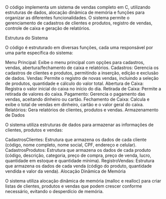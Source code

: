 O código implementa um sistema de vendas completo em C, utilizando estruturas de dados, alocação dinâmica de memória e funções para organizar as diferentes funcionalidades. O sistema permite o gerenciamento de cadastros de clientes e produtos, registro de vendas, controle de caixa e geração de relatórios.

Estrutura do Sistema

O código é estruturado em diversas funções, cada uma responsável por uma parte específica do sistema:

Menu Principal: Exibe o menu principal com opções para cadastros, vendas, abertura/fechamento de caixa e relatórios.
Cadastros: Gerencia os cadastros de clientes e produtos, permitindo a inserção, edição e exclusão de dados.
Vendas: Permite o registro de novas vendas, incluindo a seleção de produtos, quantidade e cálculo do valor total.
Abertura de Caixa: Registra o valor inicial do caixa no início do dia.
Retirada de Caixa: Permite a retirada de valores do caixa.
Pagamento: Gerencia o pagamento das vendas, aceitando dinheiro ou cartão.
Fechamento de Caixa: Calcula e exibe o total de vendas em dinheiro, cartão e o valor geral do caixa.
Relatórios: Gera relatórios de clientes, produtos e vendas.
Armazenamento de Dados

O sistema utiliza estruturas de dados para armazenar as informações de clientes, produtos e vendas:

CadastrosClientes: Estrutura que armazena os dados de cada cliente (código, nome completo, nome social, CPF, endereço e celular).
CadastrosProdutos: Estrutura que armazena os dados de cada produto (código, descrição, categoria, preço de compra, preço de venda, lucro, quantidade em estoque e quantidade mínima).
RegistroVendas: Estrutura que armazena os dados de cada venda (código do produto, quantidade vendida e valor da venda).
Alocação Dinâmica de Memória

O sistema utiliza alocação dinâmica de memória (malloc e realloc) para criar listas de clientes, produtos e vendas que podem crescer conforme necessário, evitando o desperdício de memória.
